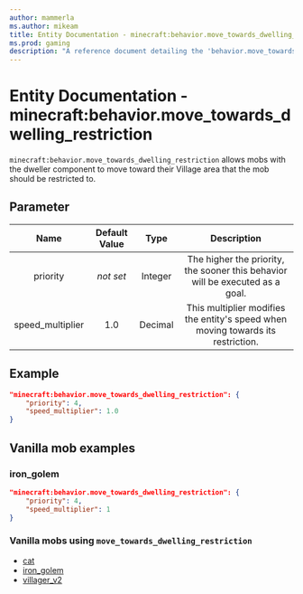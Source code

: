 ```yaml
---
author: mammerla
ms.author: mikeam
title: Entity Documentation - minecraft:behavior.move_towards_dwelling_restriction
ms.prod: gaming
description: "A reference document detailing the 'behavior.move_towards_dwelling_restriction' entity goal"
---
```


# Entity Documentation - minecraft:behavior.move_towards_dwelling_restriction

`minecraft:behavior.move_towards_dwelling_restriction` allows mobs with the dweller component to move toward their Village area that the mob should be restricted to.

## Parameter

| Name| Default Value| Type| Description |
|:-----------:|:-----------:|:-----------:|:-----------:|
|priority|*not set*|Integer|The higher the priority, the sooner this behavior will be executed as a goal.|
| speed_multiplier| 1.0| Decimal| This multiplier modifies the entity's speed when moving towards its restriction. |

## Example

```json
"minecraft:behavior.move_towards_dwelling_restriction": {
    "priority": 4,
    "speed_multiplier": 1.0
}

```

## Vanilla mob examples

### iron_golem

```json
"minecraft:behavior.move_towards_dwelling_restriction": {
    "priority": 4,
    "speed_multiplier": 1
}
```

### Vanilla mobs using `move_towards_dwelling_restriction`

- [cat](../../../../Source/VanillaBehaviorPack_Snippets/entities/cat.md)
- [iron_golem](../../../../Source/VanillaBehaviorPack_Snippets/entities/iron_golem.md)
- [villager_v2](../../../../source/vanillabehaviorpack_snippets/entities/villager_v2.md)

